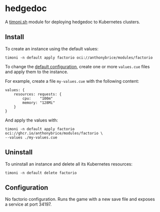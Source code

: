 # hedgedoc

A [timoni.sh](http://timoni.sh) module for deploying hedgedoc to Kubernetes clusters.

## Install

To create an instance using the default values:

```shell
timoni -n default apply factorio oci://anthonybrice/modules/factorio
```

To change the [default configuration](#configuration),
create one or more `values.cue` files and apply them to the instance.

For example, create a file `my-values.cue` with the following content:

```cue
values: {
	resources: requests: {
		cpu:    "100m"
		memory: "128Mi"
	}
}
```

And apply the values with:

```shell
timoni -n default apply factorio oci://ghcr.io/anthonybrice/modules/factorio \
--values ./my-values.cue
```

## Uninstall

To uninstall an instance and delete all its Kubernetes resources:

```shell
timoni -n default delete factorio
```

## Configuration

No factorio configuration. Runs the game with a new save file and exposes a service at port 34197.

